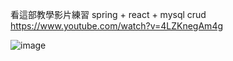看這部教學影片練習 spring + react + mysql crud  
https://www.youtube.com/watch?v=4LZKnegAm4g  
  
![image]()
